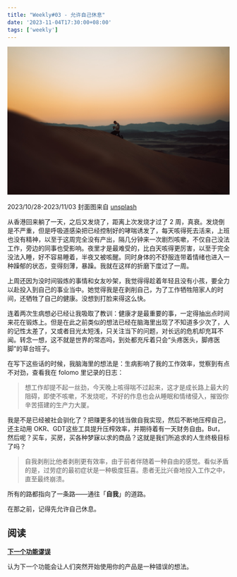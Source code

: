 ```yaml
---
title: "Weekly#03 - 允许自己休息"
date: '2023-11-04T17:30:00+08:00'
tags: ['weekly']
---
```


![](./neom--AFeVPw7lDU-unsplash.jpg)

2023/10/28-2023/11/03 封面图来自 [unsplash](https://unsplash.com/photos/a-person-sitting-on-top-of-a-sand-dune--AFeVPw7lDU)

从香港回来躺了一天，之后又发烧了，距离上次发烧才过了 2 周，真衰。发烧倒是不严重，但是呼吸道感染把已经控制好的哮喘诱发了，每天咳得死去活来，上班也没有精神，以至于这周完全没有产出，隔几分钟来一次剧烈咳嗽，不仅自己没法工作，旁边的同事也受影响。夜里才是最难受的，比白天咳得更厉害，以至于完全没法入睡，好不容易睡着，半夜又被咳醒。同时身体的不舒服连带着情绪也进入一种躁郁的状态，变得刻薄，暴躁。我就在这样的折磨下度过了一周。

上周还因为没时间锻炼的事情和女友吵架，我觉得得趁着年轻且没有小孩，要全力以赴投入到自己的事业当中。她觉得我是在剥削自己，为了工作牺牲陪家人的时间，还牺牲了自己的健康。没想到打脸来得这么快。

连着两次生病想必已经让我吸取了教训：健康才是最重要的事，一定得抽出点时间来花在锻炼上。但是在此之前类似的想法已经在脑海里出现了不知道多少次了，人的记性太差了，又或者目光太短浅，只关注当下的问题，对长远的危机却充耳不闻。转念一想，这不就是世界的常态吗，到处都充斥着只会“头疼医头，脚疼医脚”的草台班子。

在写下这些话的时候，我脑海里的想法是：生病影响了我的工作效率，觉察到有点不对劲，查看我在 folomo 里记录的日志：
>  想工作却提不起一丝劲，今天晚上咳得喘不过起来，这才是成长路上最大的阻碍，即使不咳嗽，不发烧呢，不好的作息也会从睡眠和情绪侵入，摧毁你辛苦搭建的生产力大厦。

我是不是已经被社会驯化了？把赚更多的钱当做自我实现，然后不断地压榨自己，还主动用 OKR、GDT这些工具提升压榨效率，并期待着有一天财务自由。But，然后呢？买车，买房，买各种梦寐以求的商品？这就是我们所追求的人生终极目标了吗？

>自我剥削比他者剥削更有效率，由于前者伴随着一种自由的感觉。看似矛盾的是，过劳症的最初症状是一种极度狂喜。患者无比兴奋地投入工作之中，直至最终崩溃。

所有的路都指向了一条路——通往「**自我**」的道路。

在那之前，记得先允许自己休息。
## 阅读
**[下一个功能谬误](https://andrewchen.com/the-next-feature-fallacy-the-fallacy-that-the-next-new-feature-will-suddenly-make-people-use-your-product/)**

认为下一个功能会让人们突然开始使用你的产品是一种错误的想法。
